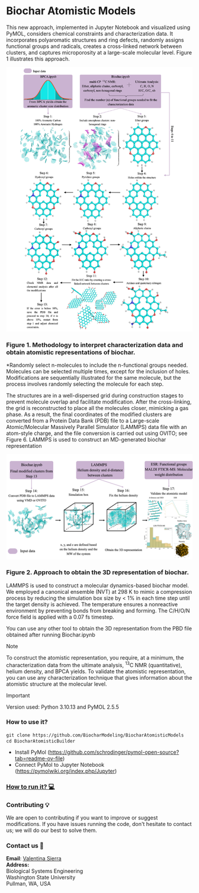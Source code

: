 # Biochar Atomistic Models
This new approach, implemented in Jupyter Notebook and visualized using PyMOL, considers chemical constraints and characterization data. It incorporates polyaromatic structures and ring defects, randomly assigns functional groups and radicals, creates a cross-linked network between clusters, and captures microporosity at a large-scale molecular level. Figure 1 illustrates this approach.

![plot](./Figures/1.png)
### Figure 1. Methodology to interpret characterization data and obtain atomistic representations of biochar. 
*Randomly select n-molecules to include the n-functional groups needed. Molecules can be selected multiple times, except for the inclusion of holes. 
Modifications are sequentially illustrated for the same molecule, but the process involves randomly selecting the molecule for each step. 

The structures are in a well-dispersed grid during construction stages to prevent molecule overlap and facilitate modification. After the cross-linking, the grid is reconstructed to place all the molecules closer, mimicking a gas phase. As a result, the final coordinates of the modified clusters are converted from a Protein Data Bank (PDB) file to a Large-scale Atomic/Molecular Massively Parallel Simulator (LAMMPS) data file with an atom-style charge, and the file conversion is carried out using OVITO; see Figure 6. LAMMPS is used to construct an MD-generated biochar representation

![plot](./Figures/2.png)
### Figure 2. Approach to obtain the 3D representation of biochar. 

LAMMPS is used to construct a molecular dynamics-based biochar model. We employed a canonical ensemble (NVT) at 298 K to mimic a compression process by reducing the simulation box size by < 1% in each time step until the target density is achieved. The temperature ensures a nonreactive environment by preventing bonds from breaking and forming. The C/H/O/N force field is applied with a 0.07 fs timestep.

You can use any other tool to obtain the 3D representation from the PBD file obtained after running Biochar.ipynb 

> [!NOTE]
> To construct the atomistic representation, you require, at a minimum, the characterization data from the ultimate analysis, <sup>13</sup>C NMR (quantitative), helium density, and BPCA yields. To validate the atomistic representation, you can use any characterization technique that gives information about the atomistic structure at the molecular level.

> [!IMPORTANT]
> Version used: Python 3.10.13 and PyMOL 2.5.5

### How to use it?

```
git clone https://github.com/BiocharModeling/BiocharAtomisticModels
cd BiocharAtomisticBuilder
```
- Install PyMol (https://github.com/schrodinger/pymol-open-source?tab=readme-ov-file)
- Connect PyMol to Jupyter Notebook (https://pymolwiki.org/index.php/Jupyter)

###  [How to run it? :computer:](https://www.youtube.com/watch?v=V4YJs-slrXk)

### Contributing :bulb:
We are open to contributing if you want to improve or suggest modifications. If you have issues running the code, don't hesitate to contact us; we will do our best to solve them. 

### Contact us :email:
**Email**: 
[Valentina Sierra](mailto:v.sierrajimenez@wsu.edu) <br>
**Address:** <br>
Biological Systems Engineering <br>
Washington State University <br> 
Pullman, WA, USA
